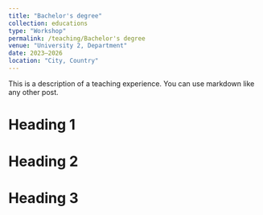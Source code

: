 ```yaml
---
title: "Bachelor's degree"
collection: educations
type: "Workshop"
permalink: /teaching/Bachelor's degree
venue: "University 2, Department"
date: 2023–2026
location: "City, Country"
---
```


This is a description of a teaching experience. You can use markdown like any other post.

Heading 1
======

Heading 2
======

Heading 3
======
